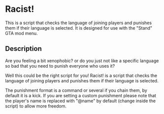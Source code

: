 # Racist!
This is a script that checks the language of joining players and punishes them if their language is selected. It is designed for use with the "Stand" GTA mod menu.

## Description
Are you feeling a bit xenophobic? or do you just not like a specific language so bad that you need to punish everyone who uses it?

Well this could be the right script for you! Racist! is a script that checks the language of joining players and punishes them if their language is selected.

The punishment format is a command or several if you chain them, by default it is a kick. If you are setting a custom punishment please note that the player's name is replaced with "@name" by default (change inside the script) to allow more freedom.
